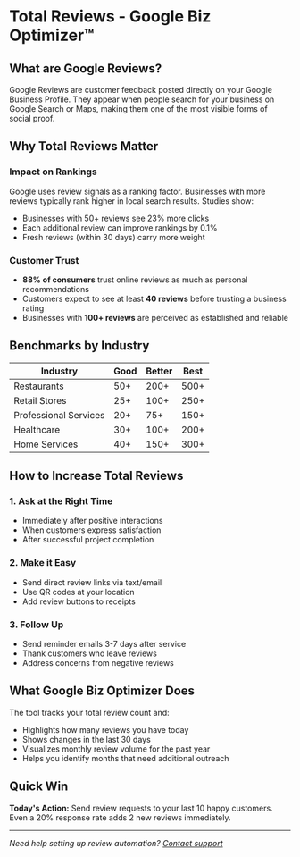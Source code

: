 # Total Reviews - Google Biz Optimizer™

## What are Google Reviews?

Google Reviews are customer feedback posted directly on your Google Business Profile. They appear when people search for your business on Google Search or Maps, making them one of the most visible forms of social proof.

## Why Total Reviews Matter

### Impact on Rankings
Google uses review signals as a ranking factor. Businesses with more reviews typically rank higher in local search results. Studies show:
- Businesses with 50+ reviews see 23% more clicks
- Each additional review can improve rankings by 0.1%
- Fresh reviews (within 30 days) carry more weight

### Customer Trust
- **88% of consumers** trust online reviews as much as personal recommendations
- Customers expect to see at least **40 reviews** before trusting a business rating
- Businesses with **100+ reviews** are perceived as established and reliable

## Benchmarks by Industry

| Industry | Good | Better | Best |
|----------|------|--------|------|
| Restaurants | 50+ | 200+ | 500+ |
| Retail Stores | 25+ | 100+ | 250+ |
| Professional Services | 20+ | 75+ | 150+ |
| Healthcare | 30+ | 100+ | 200+ |
| Home Services | 40+ | 150+ | 300+ |

## How to Increase Total Reviews

### 1. Ask at the Right Time
- Immediately after positive interactions
- When customers express satisfaction
- After successful project completion

### 2. Make it Easy
- Send direct review links via text/email
- Use QR codes at your location
- Add review buttons to receipts

### 3. Follow Up
- Send reminder emails 3-7 days after service
- Thank customers who leave reviews
- Address concerns from negative reviews

## What Google Biz Optimizer Does

The tool tracks your total review count and:
- Highlights how many reviews you have today
- Shows changes in the last 30 days
- Visualizes monthly review volume for the past year
- Helps you identify months that need additional outreach

## Quick Win

**Today's Action:** Send review requests to your last 10 happy customers. Even a 20% response rate adds 2 new reviews immediately.

---
*Need help setting up review automation? [Contact support](mailto:support@promptreviews.app)*
